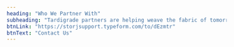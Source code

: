 ```yaml
---
heading: "Who We Partner With"
subheading: "Tardigrade partners are helping weave the fabric of tomorrow’s internet by bringing the latest in cloud technology to their customers. Together, we’re not just storing data, we’re revolutionizing it."
btnLink: "https://storjsupport.typeform.com/to/dEzmtr"
btnText: "Contact Us"
---
```

